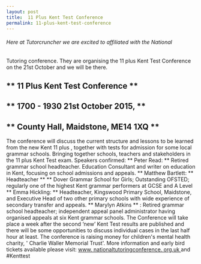```yaml
---
layout: post
title:  11 Plus Kent Test Conference
permalink: 11-plus-kent-test-conference
---
```

######  Here at Tutorcruncher we are excited to affiliated with the National
Tutoring conference. They are organising the 11 plus Kent Test Conference on
the 21st October and we will be there.

##  ** 11  Plus  Kent Test  Conference  **

##  ** 1700 - 1930 21st October 2015, **

##  ** County Hall, Maidstone, ME14 1XQ **

The  conference  will discuss the current structure and lessons to be learned
from the new Kent  11  plus  , together with tests for admission for some
local grammar schools. Bringing together schools, teachers and stakeholders in
the  11  plus  Kent Test exam. Speakers confirmed: ** Peter Read: ** Retired
grammar school headteacher. Education Consultant and writer on education in
Kent, focusing on school admissions and appeals. ** Matthew Bartlett: **
Headteacher ** ** Dover Grammar School for Girls; Outstanding OFSTED;
regularly one of the highest Kent grammar performers at GCSE and A Level **
Emma Hickling: ** Headteacher, Kingswood Primary School, Maidstone, and
Executive Head of two other primary schools with wide experience of secondary
transfer and appeals. ** Marylyn Atkins ** : Retired grammar school
headteacher; independent appeal panel administrator having organised appeals
at six Kent grammar schools. The  Conference  will take place a week after the
second ‘new’ Kent Test results are published and there will be some
opportunities to discuss individual cases in the last half hour at least. The
conference  is raising money for children's mental health charity, ' Charlie
Waller Memorial Trust'. More information and early bird tickets available
please visit: [ www.  nationaltutoringconference.  org.uk
](http://www.nationaltutoringconference.org.uk/) and #Kenttest
